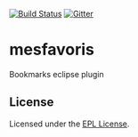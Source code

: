 [![Build Status](https://travis-ci.org/cchabanois/mesfavoris.svg?branch=master)](https://travis-ci.org/cchabanois/mesfavoris)
[![Gitter](https://badges.gitter.im/cchabanois/mesfavoris.svg)](https://gitter.im/cchabanois/mesfavoris?utm_source=badge&utm_medium=badge&utm_campaign=pr-badge)

# mesfavoris
Bookmarks eclipse plugin

## License
Licensed under the [EPL License](http://www.eclipse.org/legal/epl-v10.html).
